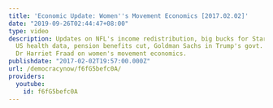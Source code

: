 ```yaml
---
title: 'Economic Update: Women''s Movement Economics [2017.02.02]'
date: "2019-09-26T02:44:47+08:00"
type: video
description: Updates on NFL's income redistribution, big bucks for Starbucks CEO,
  US health data, pension benefits cut, Goldman Sachs in Trump's govt. Interview of
  Dr Harriet Fraad on women's movement economics.
publishdate: "2017-02-02T19:57:00.000Z"
url: /democracynow/f6fG5befc0A/
providers:
  youtube:
    id: f6fG5befc0A
---
```

